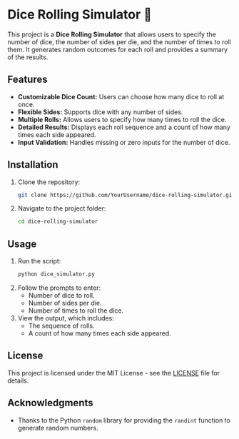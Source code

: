 
# Dice Rolling Simulator 🎲

This project is a **Dice Rolling Simulator** that allows users to specify the number of dice, the number of sides per die, and the number of times to roll them. It generates random outcomes for each roll and provides a summary of the results.

## Features

- **Customizable Dice Count:** Users can choose how many dice to roll at once.
- **Flexible Sides:** Supports dice with any number of sides.
- **Multiple Rolls:** Allows users to specify how many times to roll the dice.
- **Detailed Results:** Displays each roll sequence and a count of how many times each side appeared.
- **Input Validation:** Handles missing or zero inputs for the number of dice.

## Installation

1. Clone the repository:
    ```bash
    git clone https://github.com/YourUsername/dice-rolling-simulator.git
    ```
2. Navigate to the project folder:
    ```bash
    cd dice-rolling-simulator
    ```

## Usage

1. Run the script:
    ```bash
    python dice_simulator.py
    ```
2. Follow the prompts to enter:
   - Number of dice to roll.
   - Number of sides per die.
   - Number of times to roll the dice.
3. View the output, which includes:
   - The sequence of rolls.
   - A count of how many times each side appeared.

## License

This project is licensed under the MIT License - see the [LICENSE](LICENSE) file for details.

## Acknowledgments

- Thanks to the Python `random` library for providing the `randint` function to generate random numbers.
